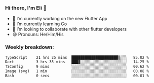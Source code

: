 ### Hi there, I'm Eli 👋
- 🔭 I’m currently working on the new Flutter App
- 🌱 I’m currently learning Go
- 🦄 I’m looking to collaborate with other flutter developers
- 😄 Pronouns: He/Him/His

### Weekly breakdown:
<!--START_SECTION:waka-->

```txt
TypeScript    21 hrs 25 mins  █████████████████████▒░░░   85.02 %
Dart          3 hrs 35 mins   ███▓░░░░░░░░░░░░░░░░░░░░░   14.25 %
TSConfig      9 mins          ░░░░░░░░░░░░░░░░░░░░░░░░░   00.62 %
Image (svg)   1 min           ░░░░░░░░░░░░░░░░░░░░░░░░░   00.08 %
Bash          0 secs          ░░░░░░░░░░░░░░░░░░░░░░░░░   00.01 %
```

<!--END_SECTION:waka-->
